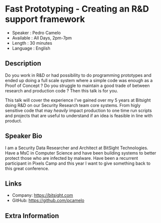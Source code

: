 Fast Prototyping - Creating an R&D support framework
=========================

* Speaker   : Pedro Camelo
* Available : All Days, 2pm-7pm
* Length    : 30 minutes
* Language  : English

Description
-----------

Do you work in R&D or had possibility to do programming prototypes and ended up doing a full scale system where a simple code was enough as a Proof of Concept ? Do you struggle to maintain a good trade of between research and production code ? Then this talk is for you.

This talk will cover the experience I've gained over my 5 years at Bitsight doing R&D on our Security Research team core systems. From higly sensitive code that may *heavily* impact production to one time run scripts and projects that are useful to understand if an idea is feasible in line with product. 

Speaker Bio
-----------

I am a Security Data Researcher and Architect at BitSight Technologies. Have a MsC in Computer Science and have been building systems to better protect those who are infected by malware. Have been a recurrent participant in Pixels Camp and this year I want to give something back to this great conference.

Links
-----

* Company: https://bitsight.com
* GitHub: https://github.com/pcamelo

Extra Information
-----------------

